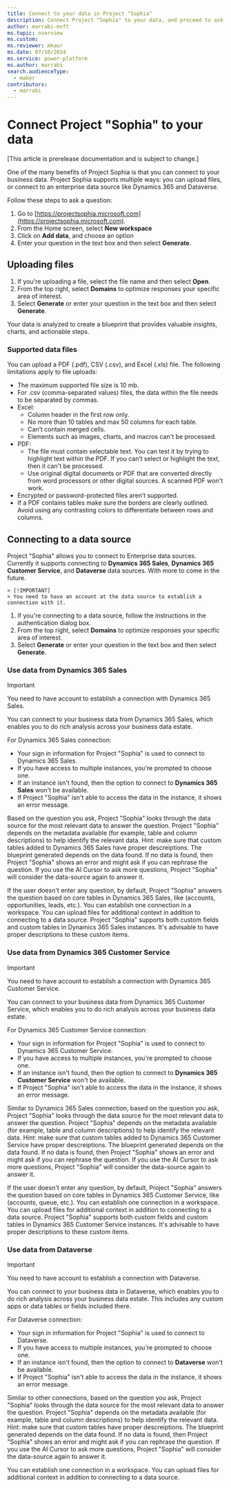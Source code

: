 ```yaml
---
title: Connect to your data in Project "Sophia"
description: Connect Project "Sophia" to your data, and proceed to ask questions and reason over strategic decisions.
author: marrabi-msft
ms.topic: overview
ms.custom: 
ms.reviewer: mkaur
ms.date: 07/10/2024
ms.service: power-platform
ms.author: marrabi
search.audienceType:
  - maker
contributors:
  - marrabi
---
```


# Connect Project "Sophia" to your data

[This article is prerelease documentation and is subject to change.]

One of the many benefits of Project Sophia is that you can connect to your business data. Project Sophia supports multiple ways: you can upload files, or connect to an enterprise data source like Dynamics 365 and Dataverse.

Follow these steps to ask a question:

1. Go to [https://projectsophia.microsoft.com](https://projectsophia.microsoft.com).
1. From the Home screen, select **New workspace** 
1. Click on **Add data**, and choose an option
1. Enter your question in the text box and then select **Generate**.


## Uploading files

1. If you're uploading a file, select the file name and then select **Open**. 
1. From the top right, select **Domains** to optimize  responses your specific area of interest. 
1. Select **Generate** or enter your question in the text box and then select **Generate**.

Your data is analyzed to create a blueprint that provides valuable insights, charts, and actionable steps.

### Supported data files

You can upload a PDF (.pdf), CSV (.csv), and Excel (.xls) file. The following limitations apply to file uploads:

- The maximum supported file size is 10 mb.
- For .csv (comma-separated values) files, the data within the file needs to be separated by commas. 
- Excel:
  - Column header in the first row only.
  - No more than 10 tables and max 50 columns for each table.
  - Can’t contain merged cells.
  - Elements such as images, charts, and macros can't be processed.
- PDF:
  - The file must contain selectable text. You can test it by trying to highlight text within the PDF. If you can’t select or highlight the text, then it can't be processed.
  - Use original digital documents or PDF that are converted directly from word processors or other digital sources. A scanned PDF won't work.
-	Encrypted or password-protected files aren’t supported.
- If a PDF contains tables make sure the borders are clearly outlined. Avoid using any contrasting colors to differentiate between rows and columns.


## Connecting to a data source

Project "Sophia" allows you to connect to Enterprise data sources. Currently it supports connecting to **Dynamics 365 Sales**, **Dynamics 365 Customer Service**, and **Dataverse** data sources. With more to come in the future.

    > [!IMPORTANT]
    > You need to have an account at the data source to establish a connection with it. 

1. If you're connecting to a data source, follow the instructions in the authentication dialog box.
1. From the top right, select **Domains** to optimize  responses your specific area of interest. 
1. Select **Generate** or enter your question in the text box and then select **Generate**.

### Use data from Dynamics 365 Sales

> [!IMPORTANT]
> You need to have account to establish a connection with Dynamics 365 Sales.

You can connect to your business data from Dynamics 365 Sales, which enables you to do rich analysis across your business data estate.

For Dynamics 365 Sales connection:
- Your sign in information for Project "Sophia" is used to connect to Dynamics 365 Sales.
- If you have access to multiple instances, you're prompted to choose one.
- If an instance isn't found, then the option to connect to **Dynamics 365 Sales** won't be available.
- If Project "Sophia" isn't able to access the data in the instance, it shows an error message.

Based on the question you ask, Project "Sophia" looks through the data source for the most relevant data to answer the question. Project "Sophia" depends on the metadata available (for example, table and column descriptions) to help identify the relevant data. Hint: make sure that custom tables added to Dynamics 365 Sales have proper descreiptions. The blueprint generated depends on the data found. If no data is found, then Project "Sophia" shows an error and might ask if you can rephrase the question. If you use the AI Cursor to ask more questions, Project "Sophia" will consider the data-source again to answer it.

If the user doesn't enter any question, by default, Project "Sophia" answers the question based on core tables in Dynamics 365 Sales, like (accounts, opportunities, leads, etc.). You can establish one connection in a workspace. You can upload files for additional context in addition to connecting to a data source. Project "Sophia" supports both custom fields and custom tables in Dynamics 365 Sales instances. It's advisable to have proper descriptions to these custom items.

### Use data from Dynamics 365 Customer Service

> [!IMPORTANT]
> You need to have account to establish a connection with Dynamics 365 Customer Service.

You can connect to your business data from Dynamics 365 Customer Service, which enables you to do rich analysis across your business data estate.

For Dynamics 365 Customer Service connection:
- Your sign in information for Project "Sophia" is used to connect to Dynamics 365 Customer Service.
- If you have access to multiple instances, you're prompted to choose one.
- If an instance isn't found, then the option to connect to **Dynamics 365 Customer Service** won't be available.
- If Project "Sophia" isn't able to access the data in the instance, it shows an error message.

Similar to Dynamics 365 Sales connection, based on the question you ask, Project "Sophia" looks through the data source for the most relevant data to answer the question. Project "Sophia" depends on the metadata available (for example, table and column descriptions) to help identify the relevant data. Hint: make sure that custom tables added to Dynamics 365 Customer Service have proper descreiptions. The blueprint generated depends on the data found. If no data is found, then Project "Sophia" shows an error and might ask if you can rephrase the question. If you use the AI Cursor to ask more questions, Project "Sophia" will consider the data-source again to answer it.

If the user doesn't enter any question, by default, Project "Sophia" answers the question based on core tables in Dynamics 365 Customer Service, like (accounts, queue, etc.). You can establish one connection in a workspace. You can upload files for additional context in addition to connecting to a data source. Project "Sophia" supports both custom fields and custom tables in Dynamics 365 Customer Service instances. It's advisable to have proper descriptions to these custom items.

### Use data from Dataverse

> [!IMPORTANT]
> You need to have account to establish a connection with Dataverse.

You can connect to your business data in Dataverse, which enables you to do rich analysis across your business data estate. This includes any custom apps or data tables or fields included there.

For Dataverse connection:
- Your sign in information for Project "Sophia" is used to connect to Dataverse.
- If you have access to multiple instances, you're prompted to choose one.
- If an instance isn't found, then the option to connect to **Dataverse** won't be available.
- If Project "Sophia" isn't able to access the data in the instance, it shows an error message.

Similar to other connections, based on the question you ask, Project "Sophia" looks through the data source for the most relevant data to answer the question. Project "Sophia" depends on the metadata available (for example, table and column descriptions) to help identify the relevant data. Hint: make sure that custom tables have proper descreiptions. The blueprint generated depends on the data found. If no data is found, then Project "Sophia" shows an error and might ask if you can rephrase the question. If you use the AI Cursor to ask more questions, Project "Sophia" will consider the data-source again to answer it.

You can establish one connection in a workspace. You can upload files for additional context in addition to connecting to a data source.


